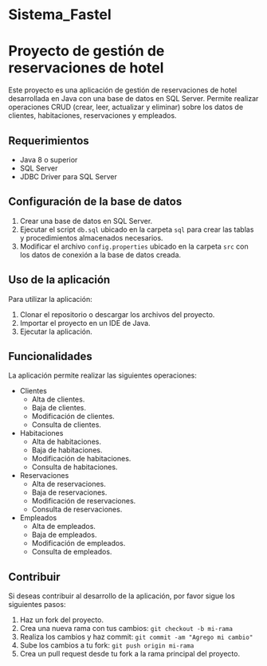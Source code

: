 # Sistema_Fastel
<h1>Proyecto de gestión de reservaciones de hotel</h1>
<p>Este proyecto es una aplicación de gestión de reservaciones de hotel desarrollada en Java con una base de datos en SQL Server. Permite realizar operaciones CRUD (crear, leer, actualizar y eliminar) sobre los datos de clientes, habitaciones, reservaciones y empleados.</p>
<h2>Requerimientos</h2>
<ul>
<li>Java 8 o superior</li>
<li>SQL Server</li>
<li>JDBC Driver para SQL Server</li>
</ul>
<h2>Configuración de la base de datos</h2>
<ol>
<li>Crear una base de datos en SQL Server.</li>
<li>Ejecutar el script <code>db.sql</code> ubicado en la carpeta <code>sql</code> para crear las tablas y procedimientos almacenados necesarios.</li>
<li>Modificar el archivo <code>config.properties</code> ubicado en la carpeta <code>src</code> con los datos de conexión a la base de datos creada.</li>
</ol>
<h2>Uso de la aplicación</h2>
<p>Para utilizar la aplicación:</p>
<ol>
<li>Clonar el repositorio o descargar los archivos del proyecto.</li>
<li>Importar el proyecto en un IDE de Java.</li>
<li>Ejecutar la aplicación.</li>
</ol>
<h2>Funcionalidades</h2>
<p>La aplicación permite realizar las siguientes operaciones:</p>
<ul>
<li>Clientes
  <ul>
  <li>Alta de clientes.</li>
  <li>Baja de clientes.</li>
  <li>Modificación de clientes.</li>
  <li>Consulta de clientes.</li>
  </ul>
</li>
<li>Habitaciones
  <ul>
  <li>Alta de habitaciones.</li>
  <li>Baja de habitaciones.</li>
  <li>Modificación de habitaciones.</li>
  <li>Consulta de habitaciones.</li>
  </ul>
</li>
<li>Reservaciones
  <ul>
  <li>Alta de reservaciones.</li>
  <li>Baja de reservaciones.</li>
  <li>Modificación de reservaciones.</li>
  <li>Consulta de reservaciones.</li>
  </ul>
</li>
<li>Empleados
  <ul>
  <li>Alta de empleados.</li>
  <li>Baja de empleados.</li>
  <li>Modificación de empleados.</li>
  <li>Consulta de empleados.</li>
  </ul>
</li>
</ul>
<h2>Contribuir</h2>
<p>Si deseas contribuir al desarrollo de la aplicación, por favor sigue los siguientes pasos:</p>
<ol>
<li>Haz un fork del proyecto.</li>
<li>Crea una nueva rama con tus cambios: <code>git checkout -b mi-rama</code></li>
<li>Realiza los cambios y haz commit: <code>git commit -am "Agrego mi cambio"</code></li>
<li>Sube los cambios a tu fork: <code>git push origin mi-rama</code></li>
<li>Crea un pull request desde tu fork a la rama principal del proyecto.</li>
</ol>

